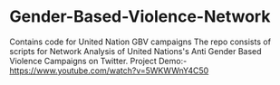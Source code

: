 # Gender-Based-Violence-Network
Contains code for United Nation GBV campaigns
The repo consists of scripts for Network Analysis of United Nations's Anti Gender Based Violence Campaigns on Twitter. 
Project Demo:- https://www.youtube.com/watch?v=5WKWWnY4C50
